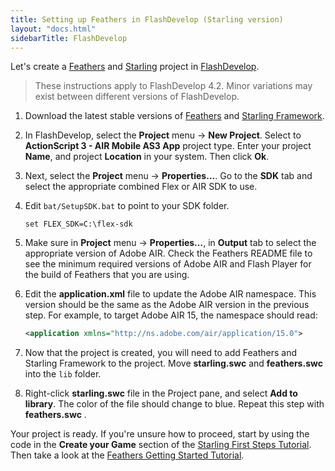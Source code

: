```yaml
---
title: Setting up Feathers in FlashDevelop (Starling version)
layout: "docs.html"
sidebarTitle: FlashDevelop
---
```


Let's create a [Feathers](/) and [Starling](https://gamua.com/starling/) project in [FlashDevelop](http://www.flashdevelop.org/).

> These instructions apply to FlashDevelop 4.2. Minor variations may exist between different versions of FlashDevelop.

1.  Download the latest stable versions of [Feathers](./installation.md) and [Starling Framework](http://gamua.com/starling/download/).

2.  In FlashDevelop, select the **Project** menu → **New Project**. Select to **ActionScript 3 - AIR Mobile AS3 App** project type. Enter your project **Name**, and project **Location** in your system. Then click **Ok**.

3.  Next, select the **Project** menu → **Properties…**. Go to the **SDK** tab and select the appropriate combined Flex or AIR SDK to use.

4.  Edit `bat/SetupSDK.bat` to point to your SDK folder.

    ```code
    set FLEX_SDK=C:\flex-sdk
    ```

5.  Make sure in **Project** menu → **Properties…**, in **Output** tab to select the appropriate version of Adobe AIR. Check the Feathers README file to see the minimum required versions of Adobe AIR and Flash Player for the build of Feathers that you are using.

6.  Edit the **application.xml** file to update the Adobe AIR namespace. This version should be the same as the Adobe AIR version in the previous step. For example, to target Adobe AIR 15, the namespace should read:

    ```xml
    <application xmlns="http://ns.adobe.com/air/application/15.0">
    ```

7.  Now that the project is created, you will need to add Feathers and Starling Framework to the project. Move **starling.swc** and **feathers.swc** into the `lib` folder.

8.  Right-click **starling.swc** file in the Project pane, and select **Add to library**. The color of the file should change to blue. Repeat this step with **feathers.swc** .

Your project is ready. If you're unsure how to proceed, start by using the code in the **Create your Game** section of the [Starling First Steps Tutorial](http://gamua.com/starling/first-steps/). Then take a look at the [Feathers Getting Started Tutorial](./getting-started.md).
